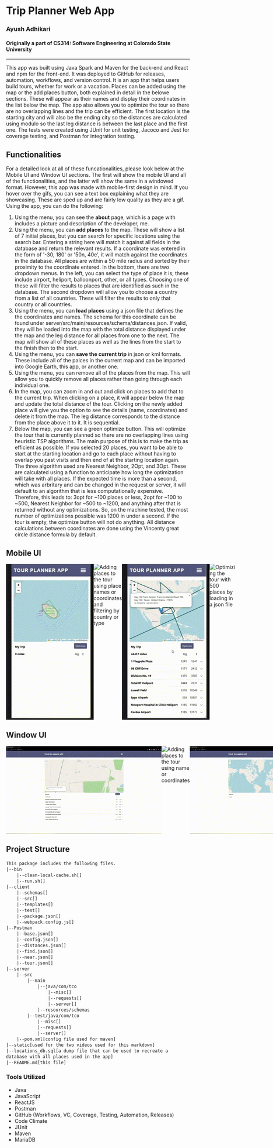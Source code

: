 # Trip Planner Web App
### Ayush Adhikari
#### Originally a part of CS314: Software Engineering at Colorado State University
<hr>

This app was built using Java Spark and Maven for the back-end and React and npm for the front-end. It was deployed to GitHub for releases, automation, workflows, and version control. It is an app that helps users build tours, whether for work or a vacation. Places can be added using the map or the add places button, both explained in detail in the belowe sections. These will appear as their names and display their coordinates in the list below the map. The app also allows you to optimize the tour so there are no overlapping lines and the trip can be efficient. The first location is the starting city and will also be the ending city so the distances are calculated using modulo so the last leg distance is between the last place and the first one. The tests were created using JUnit for unit testing, Jacoco and Jest for coverage testing, and Postman for integration testing. 

## Functionalities
For a detailed look at all of these funcationalities, please look below at the Mobile UI and Window UI sections. The first will show the mobile UI and all of the functionalities, and the latter will show the same in a windowed format. However, this app was made with mobile-first design in mind. If you hover over the gifs, you can see a text box explaining what they are showcasing. These are sped up and are fairly low quality as they are a gif. Using the app, you can do the following:
1) Using the menu, you can see the **about** page, which is a page with includes a picture and description of the developer, me.
2) Using the menu, you can **add places** to the map. These will show a list of 7 initial places, but you can search for specific locations using the search bar. Entering a string here will match it against all fields in the database and return the relevant results. If a coordinate was entered in the form of '-30, 180' or '50n, 40e', it will match against the coordinates in the database. All places are within a 50 mile radius and sorted by their proximity to the coordinate entered. In the bottom, there are two dropdown menus. In the left, you can select the type of place it is; these include airport, heliport, balloonport, other, or all types. Choosing one of these will filter the results to places that are identified as such in the database. The second dropdown will allow you to choose a country from a list of all countries. These will filter the results to only that country or all countries.
3) Using the menu, you can **load places** using a json file that defines the the coordinates and names. The schema for this coordinate can be found under server/src/main/resources/schema/distances.json. If valid, they will be loaded into the map with the total distance displayed under the map and the leg distance for all places from one to the next. The map will show all of these places as well as the lines from the start to the finish then to the start.
4) Using the menu, you can **save the current trip** in json or kml formats. These include all of the palces in the current map and can be imported into Google Earth, this app, or another one.
5) Using the menu, you can remove all of the places from the map. This will allow you to quickly remove all places rather than going through each individual one.
6) In the map, you can zoom in and out and click on places to add that to the current trip. When clicking on a place, it will appear below the map and update the total distance of the tour. Clicking on the newly added place will give you the option to see the details (name, coordinates) and delete it from the map. The leg distance corresponds to the distance from the place above it to it. It is sequential.
7) Below the map, you can see a green optimize button. This will optimize the tour that is currently planned so there are no overlapping lines using heuristic TSP algorithms. The main purpose of this is to make the trip as efficient as possible. If you selected 20 places, you want to be able to start at the starting location and go to each place without having to overlap you past visits and then end of at the starting location again. The three algorithm used are Nearest Neighbor, 2Opt, and 3Opt. These are calculated using a function to anticipate how long the optimization will take with all places. If the expected time is more than a second, which was arbritary and can be changed in the request or server, it will default to an algorithm that is less computationally expensive. Therefore, this leads to: 3opt for ~100 places or less, 2opt for ~100 to ~500, Nearest Neighbor for ~500 to ~1200, and anything after that is returned without any optimizations. So, on the machine tested, the most number of optimizations possible was 1200 in under a second. If the tour is empty, the optimize button will not do anything. All distance calculations between coordinates are done using the Vincenty great circle distance formula by default.

## Mobile UI
<div style='display: flex;'>
    <img src='./static/Mobile_Add_Map.gif' title='Adding to the tour by clicking on the map'>
    <img src='./static/Mobile_Where_Type.gif' title='Adding places to the tour using place names or coordinates and filtering by country or type'>
    <img src='./static/Mobile_Optimize.gif' title='Optimizing the tour with places added'>
    <img src='./static/Mobile_500.gif' title='Optimizing the tour with 500 places by loading in a json file'>
</div>


## Window UI
<div style='display: flex'>
    <img src='./static/Window_Add_Place.gif' title='Adding to the tour by clicking on the map'>
    <img src='./static/Window_Where_Near.gif' title='Adding places to the tour using name or coordinates'>
    <img src='./static/Window_Optimizations.gif' title='Optimizing different types of tours with overlapping lines'>
    <img src='./static/Window_500.gif' title='Optimizing the tour with 500 places'>
    <img src='./static/Window_Save.gif' title='Saving the tour as a json and kml file'>
</div>

## Project Structure
```
This package includes the following files.
|--bin  
    |--clean-local-cache.sh[]  
    |--run.sh[]  
|--client  
    |--schemas[]  
    |--src[]  
    |--templates[]  
    |--test[]  
    |--package.json[]  
    |--webpack.config.js[]  
|--Postman  
    |--base.json[]  
    |--config.json[]  
    |--distances.json[]  
    |--find.json[]  
    |--near.json[]  
    |--tour.json[]  
|--server  
    |--src  
        |--main  
            |--java/com/tco  
                |--misc[]  
                |--requests[]  
                |--server[]  
            |--resources/schemas  
        |--test/java/com/tco  
            |--misc[]  
            |--requests[]  
            |--server[]  
    |--pom.xml[config file used for maven]  
|--static[used for the two videos used for this markdown]  
|--locations_db.sql[a dump file that can be used to recreate a database with all places used in the app]  
|--README.md[this file]  
```

### Tools Utilized
- Java
- JavaScript
- ReactJS
- Postman
- GitHub (Workflows, VC, Coverage, Testing, Automation, Releases)
- Code Climate
- JUnit
- Maven
- MariaDB

